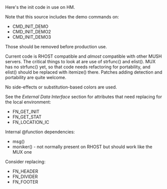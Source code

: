 Here's the init code in use on HM.

Note that this source includes the demo commands on:

* CMD_INIT_DEMO
* CMD_INIT_DEMO2
* CMD_INIT_DEMO3

Those should be removed before production use.

Current code is RHOST compatible and _almost_ compatible with other MUSH servers.  The critical things to look at are use of strfunc() and elist().  MUX has no strfunc() yet, so that code needs refactoring for portability, and elist() should be replaced with itemize() there.  Patches adding detection and portability are quite welcome.

No side-effects or substitution-based colors are used.

See the _External Data Interface_ section for attributes that need replacing for the local environment:

* FN_GET_INIT
* FN_GET_STAT
* FN_LOCATION_IC

Internal @function dependencies:

* msg()
* moniker() - not normally present on RHOST but should work like the MUX one

Consider replacing:

* FN_HEADER
* FN_DIVIDER
* FN_FOOTER

